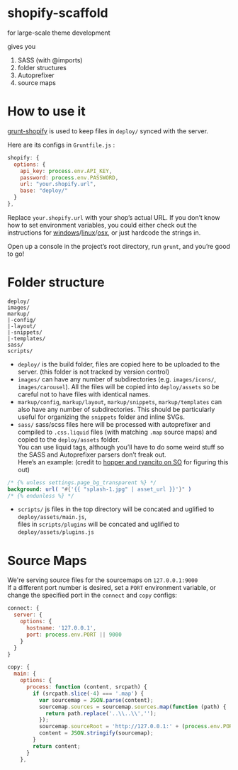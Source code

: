 shopify-scaffold
================

for large-scale theme development

gives you 

1. SASS (with @imports)
2. folder structures
3. Autoprefixer
4. source maps

# How to use it

[grunt-shopify](https://github.com/wilr/grunt-shopify) is used to keep files in `deploy/` synced with the server. 

Here are its configs in `Gruntfile.js` :

```javascript
shopify: {
  options: {
    api_key: process.env.API_KEY,
    password: process.env.PASSWORD,
    url: "your.shopify.url",
    base: "deploy/"
  }
},
```
Replace `your.shopify.url` with your shop’s actual URL. 
If you don’t know how to set environment variables, you could either check out the instructions for [windows](http://superuser.com/questions/79612/setting-and-getting-windows-environment-variables-from-the-command-prompt)/[linux](https://help.ubuntu.com/community/EnvironmentVariables)/[osx](http://stackoverflow.com/questions/135688/setting-environment-variables-in-os-x), or just hardcode the strings in.

Open up a console in the project’s root directory, run `grunt`, and you’re good to go!

# Folder structure
```
deploy/
images/
markup/
|-config/
|-layout/
|-snippets/
|-templates/
sass/
scripts/
```

* `deploy/` is the build folder, files are copied here to be uploaded to the server. (this folder is not tracked by version control)  
* `images/` can have any number of subdirectories (e.g. `images/icons/`, `images/carousel`). All the files will be copied into `deploy/assets` so be careful not to have files with identical names.  
* `markup/config`, `markup/layout`, `markup/snippets`, `markup/templates` can also have any number of subdirectories. This should be particularly useful for organizing the `snippets` folder and inline SVGs.
* `sass/` sass/scss files here will be processed with autoprefixer and compiled to `.css.liquid` files (with matching `.map` source maps) and copied to the `deploy/assets` folder.  
  You can use liquid tags, although you’ll have to do some weird stuff so the SASS and Autoprefixer parsers don’t freak out.  
  Here’s an example: (credit to [hopper and ryancito on SO](http://stackoverflow.com/questions/11237792/shopify-theme-with-compass-and-sass/12737288#12737288) for figuring this out)
```sass
/* {% unless settings.page_bg_transparent %} */
background: url( "#{'{{ "splash-1.jpg" | asset_url }}'}" )
/* {% endunless %} */
```
* `scripts/` js files in the top directory will be concated and uglified to `deploy/assets/main.js`,  
  files in `scripts/plugins` will be concated and uglified to `deploy/assets/plugins.js`

# Source Maps
We're serving source files for the sourcemaps on `127.0.0.1:9000`  
If a different port number is desired, set a `PORT` environment variable, or change the specified port in the `connect` and `copy` configs:
```javascript
connect: {
  server: {
    options: {
      hostname: '127.0.0.1',
      port: process.env.PORT || 9000
    }
  }
}
```
```javascript
copy: {
  main: {
    options: {
      process: function (content, srcpath) {
        if (srcpath.slice(-4) === '.map') {
          var sourcemap = JSON.parse(content);
          sourcemap.sources = sourcemap.sources.map(function (path) {
            return path.replace('..\\..\\','');
          });
          sourcemap.sourceRoot = 'http://127.0.0.1:' + (process.env.PORT || 9000) + '/';
          content = JSON.stringify(sourcemap);
        }
        return content;
      }
    },
```